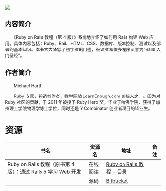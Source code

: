 ![](https://flapybooks-public-1257356257.file.myqcloud.com/covers/railstutorial4th.jpg)

## 内容简介

　　《Ruby on Rails 教程（第 4 版）》系统地介绍了如何用 Rails 构建 Web 应用。具体内容包括：Ruby、Rail、HTML、CSS、数据库、版本控制、测试以及部署的基本知识。本书大大降低了初学者的门槛，被读者和很多程序员誉为“Rails 入门圣经”。

## 作者简介

　　Michael Hartl

　　Ruby 专家，畅销书作者，教学网站 LearnEnough.com 创始人之一。因为对 Ruby 社区的贡献，于 2011 年被授予 Ruby Hero 奖。毕业于哈佛学院，获得了加州理工学院物理学博士学位，同时还是 Y Combinator 创业者项目的毕业生。

# 资源

|书名|资源名|地址|备注|
|---|---|---|---|
|Ruby on Rails 教程（原书第 4 版）：通过 Rails 5 学习 Web 开发|在线阅读|[Ruby on Rails 教程 - 目录](https://railstutorial-china.org/book/)||
||源码|[Bitbucket](railstutorial/sample_app_4th_ed)||
